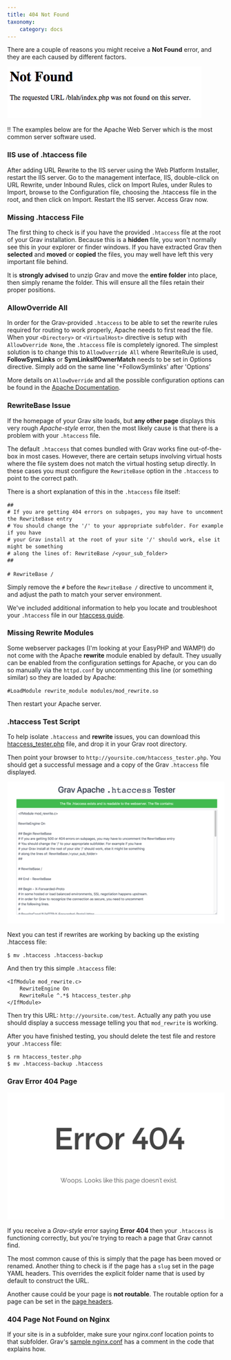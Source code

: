 ```yaml
---
title: 404 Not Found
taxonomy:
    category: docs
---
```


There are a couple of reasons you might receive a **Not Found** error, and they are each caused by different factors.

![404 Not Found](404-not-found.png?classes=shadow)

!! The examples below are for the Apache Web Server which is the most common server software used.

### IIS use of .htaccess file
After adding URL Rewrite to the IIS server using the Web Platform Installer, restart the IIS server. Go to the management interface, IIS, double-click on URL Rewrite, under Inbound Rules, click on Import Rules, under Rules to Import, browse to the Configuration file, choosing the .htaccess file in the root, and then click on Import. Restart the IIS server. Access Grav now.

### Missing .htaccess File

The first thing to check is if you have the provided `.htaccess` file at the root of your Grav installation. Because this is a **hidden** file, you won't normally see this in your explorer or finder windows.  If you have extracted Grav then **selected** and **moved** or **copied** the files, you may well have left this very important file behind.

It is **strongly advised** to unzip Grav and move the **entire folder** into place, then simply rename the folder. This will ensure all the files retain their proper positions.

### AllowOverride All

In order for the Grav-provided `.htaccess` to be able to set the rewrite rules required for routing to work properly, Apache needs to first read the file.  When your `<Directory>` or `<VirtualHost>` directive is setup with `AllowOverride None`, the `.htaccess` file is completely ignored.  The simplest solution is to change this to `AllowOverride All`
where RewriteRule is used, **FollowSymLinks** or **SymLinksIfOwnerMatch** needs to be set in Options directive. Simply add on the same line '+FollowSymlinks' after 'Options'

More details on `AllowOverride` and all the possible configuration options can be found in the [Apache Documentation](http://httpd.apache.org/docs/2.4/mod/core.html#allowoverride).

### RewriteBase Issue

If the homepage of your Grav site loads, but **any other page** displays this very rough _Apache-style_ error, then the most likely cause is that there is a problem with your `.htaccess` file.

The default `.htaccess` that comes bundled with Grav works fine out-of-the-box in most cases.  However, there are certain setups involving virtual hosts where the file system does not match the virtual hosting setup directly.  In these cases you must configure the `RewriteBase` option in the `.htaccess` to point to the correct path.

There is a short explanation of this in the `.htaccess` file itself:

```
##
# If you are getting 404 errors on subpages, you may have to uncomment the RewriteBase entry
# You should change the '/' to your appropriate subfolder. For example if you have
# your Grav install at the root of your site '/' should work, else it might be something
# along the lines of: RewriteBase /<your_sub_folder>
##

# RewriteBase /
```

Simply remove the `#` before the `RewriteBase /` directive to uncomment it, and adjust the path to match your server environment.

We've included additional information to help you locate and troubleshoot your `.htaccess` file in our [htaccess guide](../htaccess).

### Missing Rewrite Modules

Some webserver packages (I'm looking at your EasyPHP and WAMP!) do not come with the Apache **rewrite** module enabled by default. They usually can be enabled from the configuration settings for Apache, or you can do so manually via the `httpd.conf` by uncommenting this line (or something similar) so they are loaded by Apache:

```
#LoadModule rewrite_module modules/mod_rewrite.so
```

Then restart your Apache server.

### .htaccess Test Script

To help isolate `.htaccess` and **rewrite** issues, you can download this [htaccess_tester.php](https://gist.githubusercontent.com/rhukster/a727fb70d9341536d49980d1239bd97e/raw/a3078da16b894ba86f9d000bcfc4850e098199fc/htaccess_tester.php) file, and drop it in your Grav root directory.

Then point your browser to `http://yoursite.com/htaccess_tester.php`.  You should get a successful message and a copy of the Grav `.htaccess` file displayed.

![](htaccess_tester.png?classes=shadow)

Next you can test if rewrites are working by backing up the existing .htaccess file:

```
$ mv .htaccess .htaccess-backup
```

And then try this simple `.htaccess` file:

```
<IfModule mod_rewrite.c>
    RewriteEngine On
    RewriteRule ^.*$ htaccess_tester.php
</IfModule>
```

Then try this URL: `http://yoursite.com/test`.  Actually any path you use should display a success message telling you that `mod_rewrite` is working.

After you have finished testing, you should delete the test file and restore your `.htaccess` file:

```
$ rm htaccess_tester.php
$ mv .htaccess-backup .htaccess
```

### Grav Error 404 Page

![404 Not Found](error-404.png?classes=shadow)

If you receive a _Grav-style_ error saying **Error 404** then your `.htaccess` is functioning correctly, but you're trying to reach a page that Grav cannot find.

The most common cause of this is simply that the page has been moved or renamed. Another thing to check is if the page has a `slug` set in the page YAML headers. This overrides the explicit folder name that is used by default to construct the URL.

Another cause could be your page is **not routable**. The routable option for a page can be set in the [page headers](../../content/headers).

### 404 Page Not Found on Nginx

If your site is in a subfolder, make sure your nginx.conf location points to that subfolder. Grav's [sample nginx.conf](https://github.com/getgrav/grav/blob/master/webserver-configs/nginx.conf) has a comment in the code that explains how.

